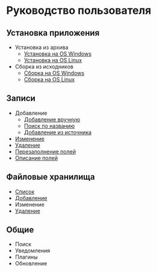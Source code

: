 # Руководство пользователя

## Установка приложения

- Установка из архива
    - [Установка на OS Windows](/ru/user/install/dist/windows.md "Установка из архива на OS Windows")
    - [Установка на OS Linux](/ru/user/install/dist/nix.md "Установка из архива на OS Linux")
- Сборка из исходников
    - [Сборка на OS Windows](/ru/user/install/source/windows.md "Сборка из исходников на OS Windows")
    - [Сборка на OS Linux](/ru/user/install/source/nix.md "Сборка из исходников на OS Linux")

## Записи

- Добавление
    - [Добавление вручную](/ru/user/item/add/manually.md "Добавление записи вручную")
    - [Поиск по названию](/ru/user/item/add/search.md "Поиск источника заполнения записи")
    - [Добавление из источника](/ru/user/item/add/fill.md "Заполнение полей записи из источника")
- [Изменение](/ru/user/item/change.md "Изменение записи")
- [Удаление](/ru/user/item/delete.md "Удаление записи")
- [Перезаполнение полей](/ru/user/item/refill.md "Перезаполнение полей записи")
- [Описание полей](/ru/user/item/fields.md "Описание полей записи")

## Файловые хранилища

- [Список](/ru/user/storage/list.md "Список файловых хранилищ")
- [Добавление](/ru/user/storage/add.md "Добавление хранилища")
- Изменение
- [Удаление](/ru/user/storage/delete.md "Удаление файлового хранилища")

## Общие
- Поиск
- Уведомления
- Плагины
- Обновление